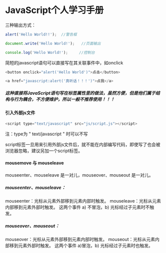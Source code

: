 # JavaScript个人学习手册 

三种输出方式：
```js
alert('Hello World!!');  //警告框

document.write('Hello World!');   //页面输出

console.log('Hello World!');     //控制台
```

简短的javascript语句可以直接写在其关联事件中，如onclick
```js
<button onclick="alert('Hello World')">点击</button>

<a href="javascript:alert('真听话！！！')">点我</a>
```
##### 这种直接将JavaScript语句写在标签属性里的做法，虽然方便，但是他们属于结构与行为耦合，不方便维护，所以一般不推荐使用！！！

#### 引入外部js文件
```js
<script type="text/javascript" src="js/script.js"></script>
```
注：type为 " text/javascript " 时可以不写

script标签一旦用来引用外部js文件后，就不能在内部编写代码，即使写了也会被浏览器忽略，建议另加一个script标签。

#### mousemove 与 mouseleave

mouseenter、mouseleave 是一对儿，mouseover、mouseout 是一对儿。

##### mouseenter、mouseleave：

mouseenter：光标从元素外部移到元素内部时触发。
mouseleave：光标从元素内部移到元素外部时触发。
这两个事件 a) 不冒泡，b) 光标经过子元素时不触发。

##### mouseover、mouseout：

mouseover：光标从元素外部移到元素内部时触发。
mouseout：光标从元素内部移到元素外部时触发。
这两个事件 a)冒泡，b) 光标经过子元素时也触发。

